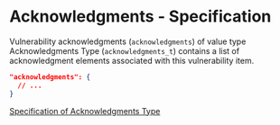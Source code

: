 # Acknowledgments - Specification

Vulnerability acknowledgments (`acknowledgments`) of value type Acknowledgments
Type (`acknowledgments_t`) contains a list of acknowledgment elements associated
with this vulnerability item.

```json
"acknowledgments": {
  // ...
}
```

[Specification of Acknowledgments Type](../../types/acknowledgments-spec.en.md)
